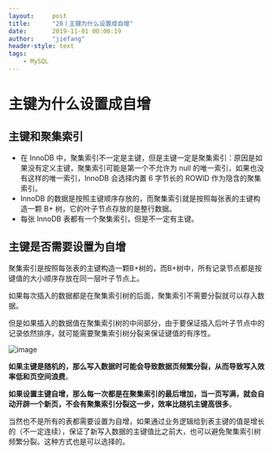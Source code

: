 ```yaml
---
layout:     post
title:      "20丨主键为什么设置成自增"
date:       2019-11-01 00:00:19
author:     "jiefang"
header-style: text
tags:
    - MySQL
---
```

# 主键为什么设置成自增

## 主键和聚集索引
- 在 InnoDB 中，聚集索引不一定是主键，但是主键一定是聚集索引：原因是如果没有定义主键，聚集索引可能是第一个不允许为 null 的唯一索引，如果也没有这样的唯一索引，InnoDB 会选择内置 6 字节长的 ROWID 作为隐含的聚集索引。
-  InnoDB 的数据是按照主键顺序存放的，而聚集索引就是按照每张表的主键构造一颗 B+ 树，它的叶子节点存放的是整行数据。
-  每张 InnoDB 表都有一个聚集索引，但是不一定有主键。
## 主键是否需要设置为自增
聚集索引是按照每张表的主键构造一颗B+树的，而B+树中，所有记录节点都是按键值的大小顺序存放在同一层叶子节点上。

如果每次插入的数据都是在聚集索引树的后面，聚集索引不需要分裂就可以存入数据。

但是如果插入的数据值在聚集索引树的中间部分，由于要保证插入后叶子节点中的记录依然排序，就可能需要聚集索引树分裂来保证键值的有序性。

![image](https://s2.ax1x.com/2019/11/01/K7fvb6.png)


**如果主键是随机的，那么写入数据时可能会导致数据页频繁分裂，从而导致写入效率低和页空间浪费**。

**如果设置主键自增，那么每一次都是在聚集索引的最后增加，当一页写满，就会自动开辟一个新页，不会有聚集索引分裂这一步，效率比随机主键高很多**。

当然也不是所有的表都需要设置为自增，如果通过业务逻辑给到表主键的值是增长的（不一定连续），保证了新写入数据的主键值比之前大，也可以避免聚集索引树频繁分裂。这种方式也是可以选择的。
